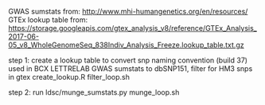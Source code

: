 GWAS sumstats from: http://www.mhi-humangenetics.org/en/resources/
GTEx lookup table from: https://storage.googleapis.com/gtex_analysis_v8/reference/GTEx_Analysis_2017-06-05_v8_WholeGenomeSeq_838Indiv_Analysis_Freeze.lookup_table.txt.gz

step 1: create a lookup table to convert snp naming convention (build 37) used in BCX LETTRELAB GWAS sumstats to dbSNP151, filter for HM3 snps in gtex
	create_lookup.R
	filter_loop.sh	

step 2: run ldsc/munge_sumstats.py 
	munge_loop.sh	
